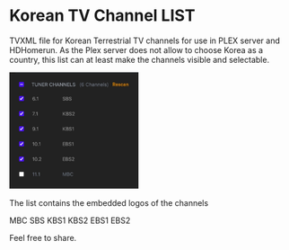 # Korean TV Channel LIST
TVXML file for Korean Terrestrial TV channels for use in PLEX server and HDHomerun.
As the Plex server does not allow to choose Korea as a country, this list can
at least make the channels visible and selectable.

<img src="images/channellist.jpg" width="230" />


The list contains the embedded logos of the channels

MBC
SBS
KBS1
KBS2
EBS1
EBS2

Feel free to share.
